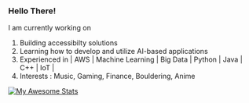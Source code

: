 ### Hello There! 

I am currently working on 

1. Building accessibilty solutions
2. Learning how to develop and utilize AI-based applications
3. Experienced in | AWS | Machine Learning | Big Data | Python | Java | C++ | IoT |
4. Interests : Music, Gaming, Finance, Bouldering, Anime

[![My Awesome Stats](https://awesome-github-stats.azurewebsites.net/user-stats/xairen?cardType=level&theme=github-dark&preferLogin=false)](https://git.io/awesome-stats-card)

<!--
**xairen/xairen** is a ✨ _special_ ✨ repository because its `README.md` (this file) appears on your GitHub profile.

Here are some ideas to get you started:

- 🔭 I’m currently working on ...
- 🌱 I’m currently learning ...
- 👯 I’m looking to collaborate on ...
- 🤔 I’m looking for help with ...
- 💬 Ask me about ...
- 📫 How to reach me: ...
- 😄 Pronouns: ...
- ⚡ Fun fact: ...
-->

